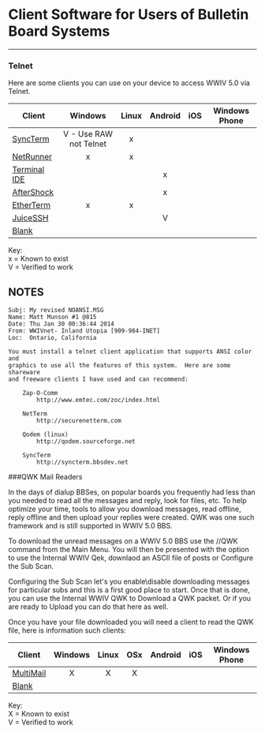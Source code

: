 # Client Software for Users of Bulletin Board Systems
***

### Telnet
Here are some clients you can use on your device to access WWIV 5.0 via Telnet.

Client | Windows | Linux | Android | iOS | Windows Phone
------ | :-----: | :---: | :-----: | :-: | :-----------:
[SyncTerm](http://www.syncterm.net/) | V - Use RAW not Telnet | x |  |  |
[NetRunner](http://mysticbbs.com/downloads.html) | x | x |  |  |
[Terminal IDE](https://play.google.com/store/apps/details?id=com.spartacusrex.spartacuside) |  |  | x |  |
[AfterShock](https://play.google.com/store/apps/details?id=com.asvcorp.aftershock) |  |  | x |  |
[EtherTerm](https://github.com/M-griffin/EtherTerm) | x | x |  |  |
[JuiceSSH](https://juicessh.com/) |  |  | V |  |
[Blank]() |  |  |  |  |

Key:  
x = Known to exist  
V = Verified to work  

## NOTES

```
Subj: My revised NOANSI.MSG
Name: Matt Munson #1 @815
Date: Thu Jan 30 00:36:44 2014
From: WWIVnet- Inland Utopia [909-984-INET]
Loc:  Ontario, California 

You must install a telnet client application that supports ANSI color and
graphics to use all the features of this system.  Here are some shareware
and freeware clients I have used and can recommend:

    Zap-O-Comm
        http://www.emtec.com/zoc/index.html

    NetTerm
        http://securenetterm.com

    Qodem (linux)
        http://qodem.sourceforge.net

    SyncTerm
        http://syncterm.bbsdev.net
```

###QWK Mail Readers

In the days of dialup BBSes, on popular boards you frequently had less than you needed to read
all the messages and reply, look for files, etc. To help optimize your time, tools to allow you 
download messages, read offline, reply offline and then upload your replies were created. QWK was
one such framework and is still supported in WWIV 5.0 BBS.

To download the unread messages on a WWIV 5.0 BBS use the //QWK command from the Main Menu. You will then be presented with the option to use the Internal WWIV Qek, downlaod an ASCII file of posts or Configure the Sub Scan. 

Configuring the Sub Scan let's you enable\disable downloading messages for particular subs and this is a first good place to start. Once that is done, you can use the Internal WWIV QWK to Download a QWK packet. Or if you are ready to Upload you can do that here as well.

Once you have your file downloaded you will need a client to read the QWK file, here is information such clients:

Client | Windows | Linux | OSx | Android | iOS | Windows Phone
------ | :-----: | :---: | :-: | :-----: | :-: | :-----------:
[MultiMail](http://multimail.sourceforge.net/) | X | X | X |  |
[Blank]() |  |  |  |  |

Key:  
X = Known to exist  
V = Verified to work  

